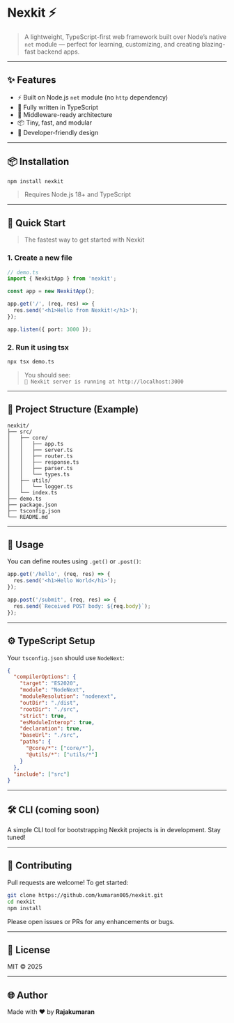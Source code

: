 # Nexkit ⚡️

> A lightweight, TypeScript-first web framework built over Node’s native `net` module — perfect for learning, customizing, and creating blazing-fast backend apps.

---

## ✨ Features

- ⚡ Built on Node.js `net` module (no `http` dependency)
- 💎 Fully written in TypeScript
- 🧩 Middleware-ready architecture
- 📦 Tiny, fast, and modular
- 🎯 Developer-friendly design

---

## 📦 Installation

```bash
npm install nexkit
```

> Requires Node.js 18+ and TypeScript

---

## 🧪 Quick Start

> The fastest way to get started with Nexkit

### 1. Create a new file

```ts
// demo.ts
import { NexkitApp } from 'nexkit';

const app = new NexkitApp();

app.get('/', (req, res) => {
  res.send('<h1>Hello from Nexkit!</h1>');
});

app.listen({ port: 3000 });
```

### 2. Run it using tsx

```bash
npx tsx demo.ts
```

> You should see:  
> `🚀 Nexkit server is running at http://localhost:3000`

---

## 📁 Project Structure (Example)

```
nexkit/
├── src/
│   ├── core/
│   │   ├── app.ts
│   │   ├── server.ts
│   │   ├── router.ts
│   │   ├── response.ts
│   │   ├── parser.ts
│   │   └── types.ts
│   ├── utils/
│   │   └── logger.ts
│   └── index.ts
├── demo.ts
├── package.json
├── tsconfig.json
└── README.md
```

---

## 🔧 Usage

You can define routes using `.get()` or `.post()`:

```ts
app.get('/hello', (req, res) => {
  res.send('<h1>Hello World</h1>');
});

app.post('/submit', (req, res) => {
  res.send(`Received POST body: ${req.body}`);
});
```

---

## ⚙️ TypeScript Setup

Your `tsconfig.json` should use `NodeNext`:

```json
{
  "compilerOptions": {
    "target": "ES2020",
    "module": "NodeNext",
    "moduleResolution": "nodenext",
    "outDir": "./dist",
    "rootDir": "./src",
    "strict": true,
    "esModuleInterop": true,
    "declaration": true,
    "baseUrl": "./src",
    "paths": {
      "@core/*": ["core/*"],
      "@utils/*": ["utils/*"]
    }
  },
  "include": ["src"]
}
```

---

## 🛠 CLI (coming soon)

A simple CLI tool for bootstrapping Nexkit projects is in development. Stay tuned!

---

## 🤝 Contributing

Pull requests are welcome! To get started:

```bash
git clone https://github.com/kumaran005/nexkit.git
cd nexkit
npm install
```

Please open issues or PRs for any enhancements or bugs.

---

## 📃 License

MIT © 2025

---

## 🌐 Author

Made with ❤️ by **Rajakumaran**

